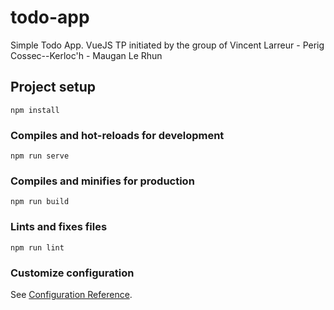 # todo-app

Simple Todo App.
VueJS TP initiated by the group of Vincent Larreur - Perig Cossec--Kerloc'h - Maugan Le Rhun

## Project setup
```
npm install
```

### Compiles and hot-reloads for development
```
npm run serve
```

### Compiles and minifies for production
```
npm run build
```

### Lints and fixes files
```
npm run lint
```

### Customize configuration
See [Configuration Reference](https://cli.vuejs.org/config/).
